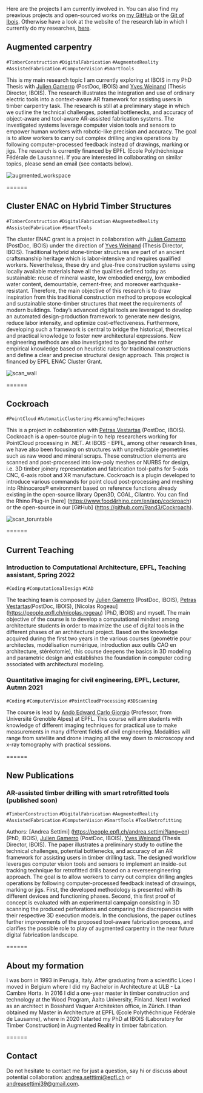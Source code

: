 Here are the projects I am currently involved in. You can also find my preavious projects and open-sourced works on [my GitHub](https://github.com/9and3) or the [Git of Ibois](https://github.com/ibois-epfl). Otherwise have a look at the website of the research lab in which I currently do my researches, [here](https://www.epfl.ch/labs/ibois/).


## Augmented carpentry

`#TimberConstruction`
`#DigitalFabrication`
`#AugmentedReality`
`#AssistedFabrication`
`#ComputerVision`
`#SmartTools`

This is my main research topic I am currently exploring at IBOIS in my PhD Thesis with [Julien Gamerro](https://people.epfl.ch/julien.gamerro) (PostDoc, IBOIS) and [Yves Weinand](https://people.epfl.ch/yves.weinand) (Thesis Director, IBOIS). 
The research illustrates the integration and use of ordinary electric tools into a context-aware AR framework for assisting users in timber carpentry task. The research is still at a preliminary stage in which we outline the technical challenges, potential bottlenecks, and accuracy of object-aware and tool-aware AR-assisted fabrication systems. The investigated systems leverage computer vision tools and sensors to empower human workers with robotic-like precision and accuracy. The goal is to allow workers to carry out complex drilling angles operations by following computer-processed feedback instead of drawings, marking or jigs. The research is currently financed by EPFL (Ecole Polythéchnique Fédérale de Lausanne). If you are interested in collaborating on similar topics, please send an email (see contacts below).

![augmented_workspace](/01_img/fig_13_integrated_augmented_workshop_NoText.png)

======

## Cluster ENAC on Hybrid Timber Structures

`#TimberConstruction`
`#DigitalFabrication`
`#AugmentedReality`
`#AssistedFabrication`
`#SmartTools`

The cluster ENAC grant is a project in collaboration with [Julien Gamerro](https://people.epfl.ch/julien.gamerro) (PostDoc, IBOIS) under the direction of [Yves Weinand](https://people.epfl.ch/yves.weinand) (Thesis Director, IBOIS). 
Traditional hybrid stone-timber structures are part of an ancient craftsmanship heritage which is labor-intensive and requires qualified workers. Nevertheless, these dry and glue-free construction systems using locally available materials have all the qualities defined today as sustainable: reuse of mineral waste, low embodied energy, low embodied water content, demountable, cement-free; and moreover earthquake-resistant. Therefore, the main objective of this research is to draw inspiration from this traditional construction method to propose ecological and sustainable stone-timber structures that meet the requirements of modern buildings. Today’s advanced digital tools are leveraged to develop an automated design-production framework to generate new designs, reduce labor intensity, and optimize cost-effectiveness. Furthermore, developing such a framework is central to bridge the historical, theoretical and practical knowledge to foster new architectural expressions. New engineering methods are also investigated to go beyond the rather empirical knowledge based on heuristic rules for traditional constructions and define a clear and precise structural design approach. This project is financed by EPFL ENAC Cluster Grant.

![scan_wall](/02_vid_gif/vid_scanning_robot.gif)

======

## Cockroach

`#PointCloud`
`#AutomaticClustering`
`#ScanningTechniques`

This is a project in collaboration with [Petras Vestartas](https://people.epfl.ch/petras.vestartas?lang=en) (PostDoc, IBOIS). Cockroach is a open-source plug-in to help researchers working for PointCloud processing in .NET. At IBOIS - EPFL, among other research lines, we have also been focusing on structures with unpredictable geometries such as raw wood and mineral scraps. These construction elements are scanned and post-processed into low-poly meshes or NURBS for design, i.e. 3D timber joinery representation and fabrication tool-paths for 5-axis CNC, 6-axis robot and XR manufacture. Cockroach is a plugin developed to introduce various commands for point cloud post-processing and meshing into Rhinoceros® environment based on reference functions already existing in the open-source library Open3D, CGAL, Cilantro. 
You can find the Rhino Plug-in [here] (https://www.food4rhino.com/en/app/cockroach) or the open-source in our [GitHub] (https://github.com/9and3/Cockroach).

![scan_toruntable](/02_vid_gif/stone_wall_digital.gif)

======

## Current Teaching

### Introduction to Computational Architecture, EPFL, Teaching assistant, Spring 2022

`#Coding`
`#ComputationalDesign`
`#CAD`

The teaching team is composed by [Julien Gamerro](https://people.epfl.ch/julien.gamerro) (PostDoc, IBOIS), [Petras Vestartas](https://people.epfl.ch/petras.vestartas?lang=en)(PostDoc, IBOIS), [Nicolas Rogeau] (https://people.epfl.ch/nicolas.rogeau) (PhD, IBOIS) and myself. The main objective of the course is to develop a computational mindset among architecture students in order to maximize the use of digital tools in the different phases of an architectural project. Based on the knowledge acquired during the first two years in the various courses (géométrie pour architectes, modélisation numérique, introduction aux outils CAO en architecture, stéréotomie), this course deepens the basics in 3D modeling and parametric design and establishes the foundation in computer coding associated with architectural modeling. 

### Quantitative imaging for civil engineering, EPFL, Lecturer, Autmn 2021

`#Coding`
`#ComputerVision`
`#PointCloudProcessing`
`#3DScanning`

The course is lead by [Andò Edward Carlo Giorgio](https://people.epfl.ch/edward.ando?lang=fr) (Professor, from Université Grenoble Alpes) at EPFL.
This course will arm students with knowledge of different imaging techniques for practical use to make measurements in many different fields of civil engineering. Modalities will range from satellite and drone imaging all the way down to microscopy and x-ray tomography with practical sessions.

======

## New Publications

### AR-assisted timber drilling with smart retrofitted tools (published soon)

`#TimberConstruction`
`#DigitalFabrication`
`#AugmentedReality`
`#AssistedFabrication`
`#ComputerVision`
`#SmartTools`
`#ToolRetrofitting`

Authors: [Andrea Settimi] (https://people.epfl.ch/andrea.settimi?lang=en) (PhD, IBOIS), [Julien Gamerro](https://people.epfl.ch/julien.gamerro) (PostDoc, IBOIS), [Yves Weinand](https://people.epfl.ch/yves.weinand) (Thesis Director, IBOIS).
The paper illustrates a preliminary study to outline the technical challenges, potential bottlenecks, and accuracy of an AR framework for assisting users in timber drilling task. The designed workflow leverages computer vision tools and sensors to implement an inside-out tracking technique for retrofitted drills based on a reverseengineering approach. The goal is to allow workers to carry out complex drilling angles operations by following computer-processed feedback instead of drawings, marking or jigs. First, the developed methodology is presented with its different devices and functioning phases. Second, this first proof of concept is evaluated with an experimental campaign consisting in 3D scanning the produced perforations and comparing the discrepancies with their respective 3D execution models. In the conclusions, the paper outlines further improvements of the proposed tool-aware fabrication process, and clarifies the possible role to play of augmented carpentry in the near future digital fabrication landscape.

======

## About my formation

I was born in 1993 in Perugia, Italy. After graduating from a scientific Liceo I moved in Belgium where I did my Bachelor in Architecture at ULB - La Cambre Horta. In 2016 I did a one-year master in timber construction and technology at the Wood Program, Aalto University, Finland. Next I worked as an architect in Bosshard Vaquer Architekten office, in Zürich. I than obtained my Master in Architecture at EPFL (Ecole Polythéchnique Fédérale de Lausanne), where in 2020 I started my PhD at IBOIS (Laboratory for Timber Construction) in Augmented Reality in timber fabrication.

======

## Contact

Do not hesitate to contact me for just a question, say hi or discuss about potential collaboration: [andrea.setttimi@epfl.ch](andrea.setttimi@epfl.ch) or [andreasettimi39@gmail.com](andreasettimi39@gmail.com). 

